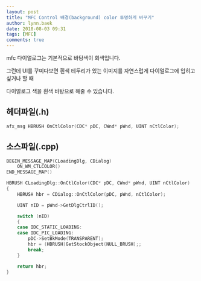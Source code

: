 ```yaml
---
layout: post
title: "MFC Control 배경(background) color 투명하게 바꾸기"
author: lynn.baek
date: 2018-08-03 09:31
tags: [MFC]
comments: true
---
```




mfc 다이얼로그는 기본적으로 바탕색이 회색입니다.

그런데 UI를 꾸미다보면 흰색 테두리가 있는 이미지를 자연스럽게 다이얼로그에 입히고 싶거나 할 때

다이얼로그 색을 흰색 바탕으로 해줄 수 있습니다.



## 헤더파일(.h)

```c++
afx_msg HBRUSH OnCtlColor(CDC* pDC, CWnd* pWnd, UINT nCtlColor);
```



## 소스파일(.cpp)

```c++
BEGIN_MESSAGE_MAP(CLoadingDlg, CDialog)
	ON_WM_CTLCOLOR()
END_MESSAGE_MAP()
```

```c++
HBRUSH CLoadingDlg::OnCtlColor(CDC* pDC, CWnd* pWnd, UINT nCtlColor) 
{
	HBRUSH hbr = CDialog::OnCtlColor(pDC, pWnd, nCtlColor);

	UINT nID = pWnd->GetDlgCtrlID();

	switch (nID)
	{
	case IDC_STATIC_LOADING:
	case IDC_PIC_LOADING:
		pDC->SetBkMode(TRANSPARENT);
		hbr = (HBRUSH)GetStockObject(NULL_BRUSH);;
		break;
	}

	return hbr;
}
```


